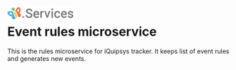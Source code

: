 # <img src="https://github.com/pip-services/pip-services/raw/master/design/Logo.png" alt="Pip.Services Logo" style="max-width:30%"> <br/> Event rules microservice

This is the rules microservice for iQuipsys tracker. 
It keeps list of event rules and generates new events.
